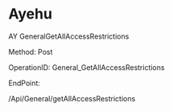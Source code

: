 #     Ayehu


AY GeneralGetAllAccessRestrictions

Method: Post

OperationID: General_GetAllAccessRestrictions

EndPoint:

/Api/General/getAllAccessRestrictions
